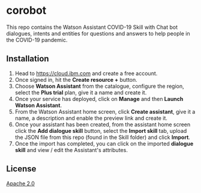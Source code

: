 # corobot

This repo contains the Watson Assistant COVID-19 Skill with Chat bot dialogues, intents and entities for questions and answers to help people in the COVID-19 pandemic.

## Installation

1.  Head to https://cloud.ibm.com and create a free account.
2.  Once signed in, hit the **Create resource +** button.
3.  Choose **Watson Assistant** from the catalogue, configure the region, select the **Plus trial** plan, give it a name and create it.
4.  Once your service has deployed, click on **Manage** and then **Launch Watson Assistant**.
5.  From the Watson Assistant home screen, click **Create assistant**, give it a name, a description and enable the preview link and create it.
6.  Once your assistant has been created, from the assistant home screen click the **Add dialogue skill** button, select the **Import skill** tab, upload the JSON file from this repo (found in the Skill folder) and click **Import**.
7.  Once the import has completed, you can click on the imported **dialogue skill** and view / edit the Assistant's attributes.

## License
[Apache 2.0](http://www.apache.org/licenses/LICENSE-2.0.txt)
